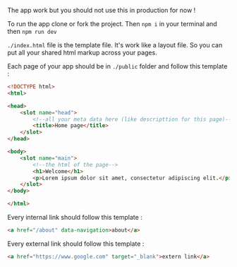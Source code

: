 The app work but you should not use this in production for now !

To run the app clone or fork the project. Then `npm i` in your terminal and then `npm run dev`

`./index.html` file is the template file. It's work like a layout file. So you can put all your shared html markup across your pages.

Each page of your app should be in `./public` folder and follow this template :

```html
<!DOCTYPE html>
<html>

<head>
    <slot name="head">
        <!--all your meta data here (like descripttion for this page)-->
        <title>Home page</title>
    </slot>
</head>

<body>
    <slot name="main">
        <!--the html of the page-->
        <h1>Welcome</h1>
        <p>Lorem ipsum dolor sit amet, consectetur adipiscing elit.</p>
    </slot>
</body>

</html>
```

Every internal link should follow this template :
```html
<a href="/about" data-navigation>about</a>
```

Every external link should follow this template :
```html
<a href="https://www.google.com" target="_blank">extern link</a>
```
